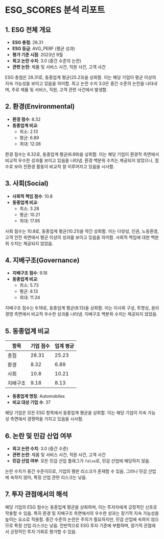 # ESG_SCORES 분석 리포트

## 1. ESG 전체 개요

- **ESG 총점**: 28.31
- **ESG 등급**: AVG_PERF (평균 성과)
- **평가 기준 시점**: 2023년 9월
- **최고 논란 수치**: 3.0 (중간 수준의 논란)
- **관련 논란**: 제품 및 서비스 사건, 직원 사건, 고객 사건

ESG 총점은 28.31로, 동종업계 평균(25.23)을 상회함. 이는 해당 기업이 평균 이상의 지속 가능성을 보이고 있음을 의미함. 최고 논란 수치 3.0은 중간 수준의 논란을 나타내며, 주로 제품 및 서비스, 직원, 고객 관련 사건에서 발생함.

## 2. 환경(Environmental)

- **환경 점수**: 8.32
- **동종업계 비교**: 
  - 최소: 2.13
  - 평균: 6.89
  - 최대: 12.06

환경 점수는 8.32로, 동종업계 평균(6.89)을 상회함. 이는 해당 기업이 환경적 측면에서 비교적 우수한 성과를 보이고 있음을 나타냄. 환경 백분위 수치는 제공되지 않았으나, 점수로 보아 친환경 활동이 비교적 잘 이루어지고 있음을 시사함.

## 3. 사회(Social)

- **사회적 책임 점수**: 10.8
- **동종업계 비교**: 
  - 최소: 3.28
  - 평균: 10.21
  - 최대: 17.95

사회 점수는 10.8로, 동종업계 평균(10.21)을 약간 상회함. 이는 다양성, 인권, 노동환경, 고객 안전 측면에서 평균 이상의 성과를 보이고 있음을 의미함. 사회적 책임에 대한 백분위 수치는 제공되지 않았음.

## 4. 지배구조(Governance)

- **지배구조 점수**: 9.18
- **동종업계 비교**: 
  - 최소: 5.73
  - 평균: 8.13
  - 최대: 11.24

지배구조 점수는 9.18로, 동종업계 평균(8.13)을 상회함. 이는 이사회 구성, 투명성, 윤리경영 측면에서 비교적 우수한 성과를 나타냄. 지배구조 백분위 수치는 제공되지 않았음.

## 5. 동종업계 비교

| 항목 | 기업 점수 | 업계 평균 |
|------|-----------|-----------|
| 총점 | 28.31     | 25.23     |
| 환경 | 8.32      | 6.89      |
| 사회 | 10.8      | 10.21     |
| 지배구조 | 9.18   | 8.13      |

- **동종업계 명칭**: Automobiles
- **비교 대상 기업 수**: 37

해당 기업은 모든 ESG 항목에서 동종업계 평균을 상회함. 이는 해당 기업이 지속 가능성 측면에서 경쟁력을 가지고 있음을 시사함.

## 6. 논란 및 민감 산업 여부

- **최고 논란 수치**: 3.0 (중간 수준)
- **관련 논란**: 제품 및 서비스 사건, 직원 사건, 고객 사건
- **민감 산업 여부**: 모든 민감 산업 플래그가 `false`로, 민감 산업에 해당하지 않음.

논란 수치가 중간 수준이므로, 기업의 평판 리스크가 존재할 수 있음. 그러나 민감 산업에 속하지 않아, 특정 산업 관련 리스크는 낮음.

## 7. 투자 관점에서의 해석

해당 기업의 ESG 점수는 동종업계 평균을 상회하며, 이는 투자자에게 긍정적인 신호로 작용할 수 있음. 특히 환경 및 지배구조 측면에서의 우수한 성과는 장기적 지속 가능성을 높이는 요소로 작용함. 중간 수준의 논란은 주의가 필요하지만, 민감 산업에 속하지 않으므로 특정 산업 리스크는 낮음. 전반적으로 ESG 투자 기준에 부합하며, 장기적 관점에서 긍정적인 투자 기회로 평가할 수 있음.